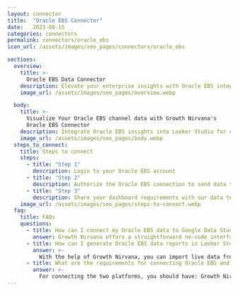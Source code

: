 ```yaml
---
layout: connector
title:  "Oracle EBS Connector"
date:   2023-08-15
categories: connectors
permalink: connectors/oracle_ebs
icon_url: /assets/images/seo_pages/connectors/oracle_ebs

sections:
  overview:
    title: >-
      Oracle EBS Data Connector
    description: Elevate your enterprise insights with Oracle EBS integration. Seamlessly merge enterprise data from Oracle EBS with Looker Studio's analytical capabilities, unlocking insights that drive operational strategies, financial planning, and operational excellence.
    image_url: /assets/images/seo_pages/overview.webp

  body:
    title: >-
      Visualize Your Oracle EBS channel data with Growth Nirvana's
      Oracle EBS Connector
    description: Integrate Oracle EBS insights into Looker Studio for comprehensive enterprise analytics that guide your operational strategies.
    image_url: /assets/images/seo_pages/body.webp
  steps_to_connect:
    title: Steps to connect
    steps:
      - title: "Step 1"
        description: Login to your Oracle EBS account
      - title: "Step 2"
        description: Authorize the Oracle EBS connection to send data to Growth Nirvana
      - title: "Step 3"
        description: Share your dashboard requirements with our data team. We will build the report for you.
    image_url: /assets/images/seo_pages/steps-to-connect.webp
  faq:
    title: FAQs
    questions:
      - title: How can I connect my Oracle EBS data to Google Data Studio/Looker Studio?
        answer: Growth Nirvana offers a straightforward no-code interface to connect to Oracle EBS data sources.
      - title: How can I generate Oracle EBS data reports in Looker Studio?
        answer: >-
          With the help of Growth Nirvana, you can import live data from Oracle EBS into Looker Studio. These data can be viewed in charts, tables, and dashboards to generate branded reports that can be shared instantly.
      - title: What are the requirements for connecting Oracle EBS and Looker Studio?
        answer: >-
          For connecting the two platforms, you should have: Growth Nirvana Account and Oracle EBS Ads Account
---
```

